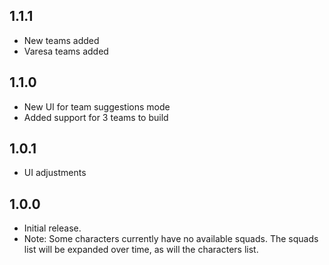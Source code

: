 ## 1.1.1
- New teams added
- Varesa teams added

## 1.1.0
- New UI for team suggestions mode
- Added support for 3 teams to build

## 1.0.1
- UI adjustments

## 1.0.0
- Initial release.
- Note: Some characters currently have no available squads. The squads list will be expanded over time, as will the characters list.
